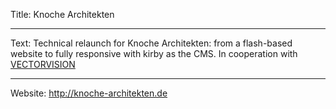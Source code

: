 Title: Knoche Architekten

----

Text: Technical relaunch for Knoche Architekten: from a flash-based website to fully responsive with kirby as the CMS.  In cooperation with [VECTORVISION](http://vectorvision.de)

----

Website: http://knoche-architekten.de
